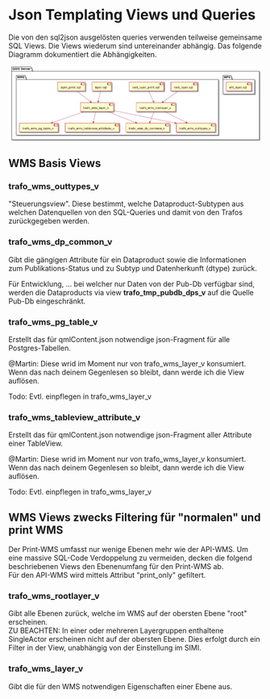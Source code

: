 # Json Templating Views und Queries

Die von den sql2json ausgelösten queries verwenden teilweise gemeinsame SQL Views. Die Views wiederum sind untereinander abhängig.
Das folgende Diagramm dokumentiert die Abhängigkeiten.

![query_dependencies](query_dependencies.png)

## WMS Basis Views

### trafo_wms_outtypes_v

"Steuerungsview". Diese bestimmt, welche Dataproduct-Subtypen aus welchen Datenquellen
von den SQL-Queries und damit von den Trafos zurückgegeben werden.

### trafo_wms_dp_common_v

Gibt die gängigen Attribute für ein Dataproduct sowie die Informationen
zum Publikations-Status und zu Subtyp und Datenherkunft (dtype) zurück.

Für Entwicklung, ... bei welcher nur Daten von der Pub-Db verfügbar sind, werden
die Dataproducts via view **trafo_tmp_pubdb_dps_v** auf die Quelle Pub-Db eingeschränkt.

### trafo_wms_pg_table_v

Erstellt das für qmlContent.json notwendige json-Fragment für
alle Postgres-Tabellen.

@Martin: 
Diese wrid im Moment nur von trafo_wms_layer_v konsumiert.  
Wenn das nach deinem Gegenlesen so bleibt, dann werde ich die View auflösen.

Todo: Evtl. einpflegen in trafo_wms_layer_v

### trafo_wms_tableview_attribute_v

Erstellt das für qmlContent.json notwendige json-Fragment aller 
Attribute einer TableView.

@Martin: 
Diese wrid im Moment nur von trafo_wms_layer_v konsumiert.  
Wenn das nach deinem Gegenlesen so bleibt, dann werde ich die View auflösen.

Todo: Evtl. einpflegen in trafo_wms_layer_v

## WMS Views zwecks Filtering für "normalen" und print WMS

Der Print-WMS umfasst nur wenige Ebenen mehr wie der API-WMS. Um eine massive
SQL-Code Verdoppelung zu vermeiden, decken die folgend beschriebenen Views den
Ebenenumfang für den Print-WMS ab.  
Für den API-WMS wird mittels Attribut "print_only" gefiltert.

### trafo_wms_rootlayer_v

Gibt alle Ebenen zurück, welche im WMS auf der obersten Ebene "root" erscheinen.   
ZU BEACHTEN: In einer oder mehreren Layergruppen enthaltene SingleActor erscheinen 
nicht auf der obersten Ebene. Dies erfolgt durch ein Filter in der View, unabhängig
von der Einstellung im SIMI.

### trafo_wms_layer_v

Gibt die für den WMS notwendigen Eigenschaften einer Ebene aus.





